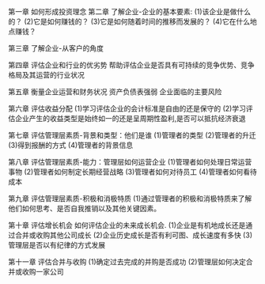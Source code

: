 第一章 如何形成投资理念
第二章 了解企业-企业的基本要素: 
  (1)该企业是做什么的？
  (2)它是如何赚钱的？
  (3)它是如何随着时间的推移而发展的？
  (4)它在什么地点赚钱？

第三章 了解企业-从客户的角度
  
第四章 评估企业和行业的优劣势
  帮助评估企业是否具有可持续的竞争优势、竞争格局及其运营的行业状况

第五章 衡量企业运营和财务状况
  资产负债表强弱
  企业面临的主要风险

第六章 评估收益分配 
  (1)学习评估企业的会计标准是自由的还是保守的
  (2)学习评估企业产生的收益类型是始终如一的还是呈周期性盈利,是否可以抵抗经济衰退

第七章 评估管理层素质-背景和类型：他们是谁
  (1)管理者的类型
  (2)管理者的升迁
  (3)得到报酬的方式
  (4)管理者的背景信息

第八章 评估管理层素质-能力：管理层如何运营企业
  (1)管理者如何处理日常运营事物
  (2)管理者如何制定长期经营战略
  (3)管理者如何对待员工
  (4)管理者如何看待成本

第九章 评估管理层素质-积极和消极特质
  (1)通过管理者的积极和消极特质来了解他们如何思考、是否自我推销以及其他关键因素。

第十章 评估增长机会
  如何评估企业的未来成长机会.
  (1)企业是有机地成长还是通过合并或收购其他公司成长
  (2)企业历史成长是否有利可图、成长速度有多快
  (3)管理层是否以有纪律的方式发展

第十一章 评估合并与收购
  (1)确定过去完成的并购是否成功
  (2)管理层如何决定合并或收购一家公司


